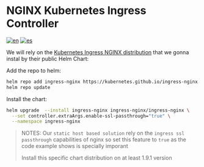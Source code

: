 # NGINX Kubernetes Ingress Controller

[![en](https://img.shields.io/badge/lang-en-red.svg)](https://github.com/ogomezso/cfk-runbooks/blob/main/ingress/nginx/README.md)
[![es](https://img.shields.io/badge/lang-es-yellow.svg)](https://github.com/ogomezso/cfk-runbooks/blob/main/ingress/nginx/README.es.md)

We will rely on the [Kubernetes Ingress NGINX distribution](https://kubernetes.github.io/ingress-nginx/) that we gonna instal by their public Helm Chart:

Add the repo to helm:

```bash
helm repo add ingress-nginx https://kubernetes.github.io/ingress-nginx
helm repo update
```

Install the chart:

```bash
helm upgrade  --install ingress-nginx ingress-nginx/ingress-nginx \
  --set controller.extraArgs.enable-ssl-passthrough="true" \
  --namespace ingress-nginx
```

> NOTES:
> Our `static host based solution` rely on the `ingress ssl passthrough` capabilities of nginx so set this feature to `true` as the code example shows is specially imporant
>
> Install this specific chart distribution on at least 1.9.1 version
